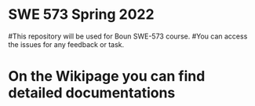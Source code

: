 # SWE 573 Spring 2022

#This repository will be used for Boun SWE-573 course.
#You can access the issues for any feedback or task.
# On the Wikipage you can find detailed documentations

